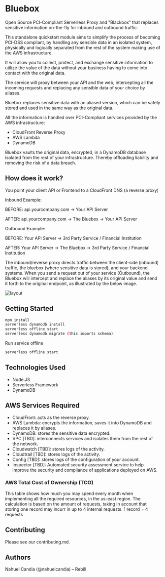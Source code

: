 # Bluebox
Open Source PCI-Compliant Serverless Proxy and "Blackbox" that replaces sensitive information on-the-fly for inbound and outbound traffic.

This standalone quickstart module aims to simplify the process of becoming PCI-DSS compliant,
by handling any sensible data in an isolated system, physically and logically
separated from the rest of the system making use of the AWS infrastructure.

It will allow you to collect, protect, and exchange sensitive information to utilize the value of
the data without your business having to come into contact with the original data.

The service will proxy between your API and the web, intercepting all the incoming requests
and replacing any sensible data of your choice by aliases.

Bluebox replaces sensitive data with an aliased version, which can be safely stored and used in the same
way as the original data. 

All the information is handled over PCI-Compliant services provided by the AWS infrastructure:
- CloudFront Reverse Proxy
- AWS Lambda
- DynamoDB

Bluebox vaults the original data, encrypted, in a DynamoDB database isolated from the rest of your infrastructure.
Thereby offloading liability and removing the risk of a data breach.


## How does it work?
You point your client API or Frontend to a CloudFront DNS (a reverse proxy)

Inbound Example:

BEFORE: api.yourcompany.com → Your API Server

AFTER: api.yourcompany.com → The Bluebox → Your API Server

Outbound Example:

BEFORE: Your API Server → 3rd Party Service / Financial Institution

AFTER: Your API Server → The Bluebox → 3rd Party Service / Financial Institution

The inbound/reverse proxy directs traffic between the client-side (inbound) traffic, the bluebox (where sensitive data is stored),
and your backend systems. When you send a request out of your service (Outbound), the Bluebox will intercept and replace the aliases by its original value and
send it forth to the original endpoint, as illustrated by the below image.

![layout](https://raw.github.com/nahuelcandia/bluebox/master/docs/assets/bluebox-flow.png)

## Getting Started

```bash
npm install
serverless dynamodb install
serverless offline start
serverless dynamodb migrate (this imports schema)
```

Run service offline

```bash
serverless offline start
```

## Technologies Used
- Node.JS
- Serverless Framework
- DynamoDB

## AWS Services Required
- CloudFront: acts as the reverse proxy.
- AWS Lambda: encrypts the information, saves it into DynamoDB and replaces it by aliases.
- DynamoDB: stores the sensitive data encrypted.
- VPC [TBD]: interconnects services and isolates them from the rest of the network.
- Cloudwatch [TBD]: stores logs of the activity.
- Cloudtrail [TBD]: stores logs of the activity.
- Config [TBD]: stores logs of the configuration of your account.
- Inspector [TBD]: Automated security assessment service to help improve the security and compliance of applications deployed on AWS.

### AWS Total Cost of Ownership (TCO)
This table shows how much you may spend every month when implementing all the required resources, in the us-east region.
The calculation is based on the amount of requests, taking in account that storing one record may incurr in up to 4 internal requests.
1 record = 4 requests

## Contributing
Please see our contributing.md.

## Authors
Nahuel Candia (@nahuelcandia) – Rebill
